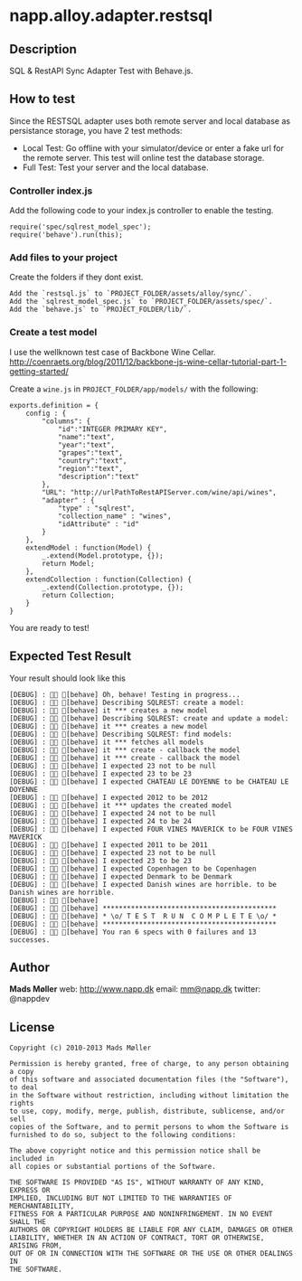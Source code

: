 napp.alloy.adapter.restsql
==========================

## Description

SQL & RestAPI Sync Adapter Test with Behave.js.


## How to test

Since the RESTSQL adapter uses both remote server and local database as persistance storage, you have 2 test methods:

* Local Test: Go offline with your simulator/device or enter a fake url for the remote server. This test will online test the database storage.
* Full Test: Test your server and the local database.


### Controller index.js

Add the following code to your index.js controller to enable the testing.

	require('spec/sqlrest_model_spec');
	require('behave').run(this);

### Add files to your project

Create the folders if they dont exist.

	Add the `restsql.js` to `PROJECT_FOLDER/assets/alloy/sync/`.
	Add the `sqlrest_model_spec.js` to `PROJECT_FOLDER/assets/spec/`.
	Add the `behave.js` to `PROJECT_FOLDER/lib/`.

### Create a test model

I use the wellknown test case of Backbone Wine Cellar. http://coenraets.org/blog/2011/12/backbone-js-wine-cellar-tutorial-part-1-getting-started/


Create a `wine.js` in `PROJECT_FOLDER/app/models/` with the following:

	exports.definition = {
		config : {
			"columns": {
				"id":"INTEGER PRIMARY KEY",
				"name":"text",
				"year":"text",
				"grapes":"text",
				"country":"text",
				"region":"text",
				"description":"text"
			},
			"URL": "http://urlPathToRestAPIServer.com/wine/api/wines",
			"adapter" : {
				"type" : "sqlrest",
				"collection_name" : "wines",
				"idAttribute" : "id"
			}
		},
		extendModel : function(Model) {
			_.extend(Model.prototype, {});
			return Model;
		},
		extendCollection : function(Collection) {
			_.extend(Collection.prototype, {});
			return Collection;
		}
	}

You are ready to test!



## Expected Test Result

Your result should look like this

	[DEBUG] :  [behave] Oh, behave! Testing in progress...
	[DEBUG] :  [behave] Describing SQLREST: create a model:
	[DEBUG] :  [behave] it *** creates a new model
	[DEBUG] :  [behave] Describing SQLREST: create and update a model:
	[DEBUG] :  [behave] it *** creates a new model
	[DEBUG] :  [behave] Describing SQLREST: find models:
	[DEBUG] :  [behave] it *** fetches all models
	[DEBUG] :  [behave] it *** create - callback the model
	[DEBUG] :  [behave] it *** create - callback the model
	[DEBUG] :  [behave] I expected 23 not to be null
	[DEBUG] :  [behave] I expected 23 to be 23
	[DEBUG] :  [behave] I expected CHATEAU LE DOYENNE to be CHATEAU LE DOYENNE
	[DEBUG] :  [behave] I expected 2012 to be 2012
	[DEBUG] :  [behave] it *** updates the created model
	[DEBUG] :  [behave] I expected 24 not to be null
	[DEBUG] :  [behave] I expected 24 to be 24
	[DEBUG] :  [behave] I expected FOUR VINES MAVERICK to be FOUR VINES MAVERICK
	[DEBUG] :  [behave] I expected 2011 to be 2011
	[DEBUG] :  [behave] I expected 23 not to be null
	[DEBUG] :  [behave] I expected 23 to be 23
	[DEBUG] :  [behave] I expected Copenhagen to be Copenhagen
	[DEBUG] :  [behave] I expected Denmark to be Denmark
	[DEBUG] :  [behave] I expected Danish wines are horrible. to be Danish wines are horrible.
	[DEBUG] :  [behave]
	[DEBUG] :  [behave] *******************************************
	[DEBUG] :  [behave] * \o/ T E S T  R U N  C O M P L E T E \o/ *
	[DEBUG] :  [behave] *******************************************
	[DEBUG] :  [behave] You ran 6 specs with 0 failures and 13 successes.


## Author

**Mads Møller**
web: http://www.napp.dk
email: mm@napp.dk
twitter: @nappdev

## License

    Copyright (c) 2010-2013 Mads Møller

    Permission is hereby granted, free of charge, to any person obtaining a copy
    of this software and associated documentation files (the "Software"), to deal
    in the Software without restriction, including without limitation the rights
    to use, copy, modify, merge, publish, distribute, sublicense, and/or sell
    copies of the Software, and to permit persons to whom the Software is
    furnished to do so, subject to the following conditions:

    The above copyright notice and this permission notice shall be included in
    all copies or substantial portions of the Software.

    THE SOFTWARE IS PROVIDED "AS IS", WITHOUT WARRANTY OF ANY KIND, EXPRESS OR
    IMPLIED, INCLUDING BUT NOT LIMITED TO THE WARRANTIES OF MERCHANTABILITY,
    FITNESS FOR A PARTICULAR PURPOSE AND NONINFRINGEMENT. IN NO EVENT SHALL THE
    AUTHORS OR COPYRIGHT HOLDERS BE LIABLE FOR ANY CLAIM, DAMAGES OR OTHER
    LIABILITY, WHETHER IN AN ACTION OF CONTRACT, TORT OR OTHERWISE, ARISING FROM,
    OUT OF OR IN CONNECTION WITH THE SOFTWARE OR THE USE OR OTHER DEALINGS IN
    THE SOFTWARE.